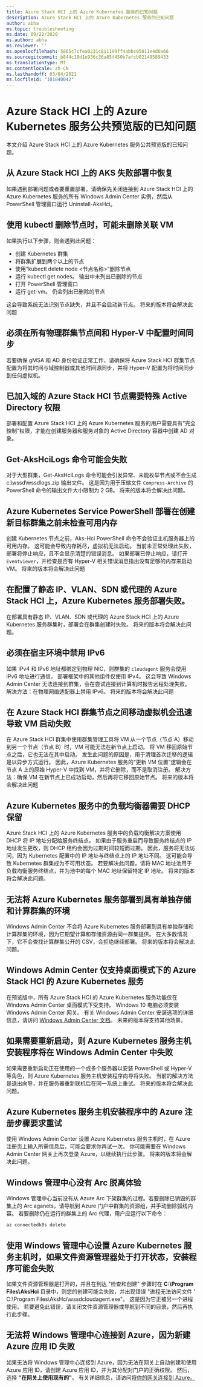 ```yaml
---
title: Azure Stack HCI 上的 Azure Kubernetes 服务的已知问题
description: Azure Stack HCI 上的 Azure Kubernetes 服务的已知问题
author: abha
ms.topic: troubleshooting
ms.date: 09/22/2020
ms.author: abha
ms.reviewer: ''
ms.openlocfilehash: 5865c7cfea0231c811199ff4abbc05011e4d0a66
ms.sourcegitcommit: b844c19d1e936c36a85f450b7afcb02149589433
ms.translationtype: MT
ms.contentlocale: zh-CN
ms.lasthandoff: 03/04/2021
ms.locfileid: "101840042"
---
```

# <a name="known-issues-for-azure-kubernetes-service-on-azure-stack-hci-public-preview"></a>Azure Stack HCI 上的 Azure Kubernetes 服务公共预览版的已知问题
本文介绍 Azure Stack HCI 上的 Azure Kubernetes 服务公共预览版的已知问题。

## <a name="recovering-from-a-failed-aks-on-azure-stack-hci-deployment"></a>从 Azure Stack HCI 上的 AKS 失败部署中恢复
如果遇到部署问题或者要重置部署，请确保先关闭连接到 Azure Stack HCI 上的 Azure Kubernetes 服务的所有 Windows Admin Center 实例，然后从 PowerShell 管理窗口运行 Uninstall-AksHci。

## <a name="when-using-kubectl-to-delete-a-node-the-associated-vm-might-not-be-deleted"></a>使用 kubectl 删除节点时，可能未删除关联 VM
如果执行以下步骤，则会遇到此问题：
* 创建 Kubernetes 群集
* 将群集扩展到两个以上的节点
* 使用“kubectl delete node <节点名称>”删除节点 
* 运行 kubectl get nodes。 输出中未列出已删除的节点
* 打开 PowerShell 管理窗口
* 运行 get-vm。 仍会列出已删除的节点

这会导致系统无法识别节点缺失，并且不会启动新节点。 将来的版本将会解决此问题

## <a name="time-synchronization-must-be-configured-across-all-physical-cluster-nodes-and-in-hyper-v"></a>必须在所有物理群集节点间和 Hyper-V 中配置时间同步
若要确保 gMSA 和 AD 身份验证正常工作，请确保将 Azure Stack HCI 群集节点配置为将其时间与域控制器或其他时间源同步，并将 Hyper-V 配置为将时间同步到任何虚拟机。

## <a name="special-active-directory-permissions-are-needed-for-domain-joined-azure-stack-hci-nodes"></a>已加入域的 Azure Stack HCI 节点需要特殊 Active Directory 权限 
部署和配置 Azure Stack HCI 上的 Azure Kubernetes 服务的用户需要具有“完全控制”权限，才能在创建服务器和服务对象的 Active Directory 容器中创建 AD 对象。 

## <a name="get-akshcilogs-command-may-fail"></a>Get-AksHciLogs 命令可能会失败
对于大型群集，Get-AksHciLogs 命令可能会引发异常、未能枚举节点或不会生成 c:\wssd\wssdlogs.zip 输出文件。
这是因为用于压缩文件 `Compress-Archive` 的 PowerShell 命令的输出文件大小限制为 2 GB。 将来的版本将会解决此问题。

## <a name="azure-kubernetes-service-powershell-deployment-doesnt-check-for-available-memory-before-creating-a-new-target-cluster"></a>Azure Kubernetes Service PowerShell 部署在创建新目标群集之前未检查可用内存
创建 Kubernetes 节点之前，Aks-Hci PowerShell 命令不会验证主机服务器上的可用内存。 这可能会导致内存耗尽，虚拟机无法启动。 当前未正常处理此失败，部署将停止响应，且不会显示清楚的错误消息。
如果部署已停止响应，请打开 `Eventviewer`，并检查是否有 Hyper-V 相关错误消息指出没有足够的内存来启动 VM。
将来的版本将会解决此问题

## <a name="azure-kubernetes-service-deployment-fails-on-an-azure-stack-hci-configured-with-static-ips-vlans-sdn-or-proxies"></a>在配置了静态 IP、VLAN、SDN 或代理的 Azure Stack HCI 上，Azure Kubernetes 服务部署失败。
在部署具有静态 IP、VLAN、SDN 或代理的 Azure Stack HCI 上的 Azure Kubernetes 服务群集时，部署会在群集创建时失败。 将来的版本将会解决此问题。

## <a name="ipv6-must-be-disabled-in-the-hosting-environment"></a>必须在宿主环境中禁用 IPv6
如果 IPv4 和 IPv6 地址都绑定到物理 NIC，则群集的 `cloudagent` 服务会使用 IPv6 地址进行通信。 部署框架中的其他组件仅使用 IPv4。 这会导致 Windows Admin Center 无法连接到群集，会在尝试连接到计算机时报告远程处理失败。
解决方法：在物理网络适配器上禁用 IPv6。
将来的版本将会解决此问题

## <a name="moving-virtual-machines-between-azure-stack-hci-cluster-nodes-quickly-leads-to-vm-startup-failures"></a>在 Azure Stack HCI 群集节点之间移动虚拟机会迅速导致 VM 启动失败
在 Azure Stack HCI 群集中使用群集管理工具将 VM 从一个节点（节点 A）移动到另一个节点（节点 B）时，VM 可能无法在新节点上启动。 将 VM 移回原始节点之后，它也无法在其中启动。
发生此问题的原因是，用于清理首次迁移的逻辑是以异步方式运行。 因此，Azure Kubernetes 服务的“更新 VM 位置”逻辑会在节点 A 上的原始 Hyper-V 中找到 VM，并将它删除，而不是取消注册。
解决方法：确保 VM 在新节点上已成功启动，然后再将它移回原始节点。
将来的版本将会解决此问题

## <a name="load-balancer-in-azure-kubernetes-service-requires-dhcp-reservation"></a>Azure Kubernetes 服务中的负载均衡器需要 DHCP 保留
Azure Stack HCI 上的 Azure Kubernetes 服务中的负载均衡解决方案使用 DHCP 将 IP 地址分配给服务终结点。 如果由于服务重启而导致服务终结点的 IP 地址发生更改，则 DHCP 租约会因为过期时间较短而过期。 因此，服务将无法访问，因为 Kubernetes 配置中的 IP 地址与终结点上的 IP 地址不同。 这可能会导致 Kubernetes 群集成为不可用状态。
若要解决此问题，请将 MAC 地址池用于负载均衡服务终结点，并为池中的每个 MAC 地址保留特定 IP 地址。
将来的版本将会解决此问题。

## <a name="cannot-deploy-azure-kubernetes-service-to-an-environment-that-has-separate-storage-and-compute-clusters"></a>无法将 Azure Kubernetes 服务部署到具有单独存储和计算群集的环境
Windows Admin Center 不会将 Azure Kubernetes 服务部署到具有单独存储和计算群集的环境，因为它期望计算和存储资源由同一群集提供。 在大多数情况下，它不会查找计算群集公开的 CSV，会拒绝继续部署。
将来的版本将会解决此问题。

## <a name="windows-admin-center-only-supports-azure-kubernetes-service-for-azure-stack-hci-in-desktop-mode"></a>Windows Admin Center 仅支持桌面模式下的 Azure Stack HCI 的 Azure Kubernetes 服务
在预览版中，所有 Azure Stack HCI 的 Azure Kubernetes 服务功能仅在 Windows Admin Center 桌面模式下受支持。 Windows 10 电脑必须安装 Windows Admin Center 网关。 有关 Windows Admin Center 安装选项的详细信息，请访问 [Windows Admin Center 文档](/windows-server/manage/windows-admin-center/plan/installation-options)。 未来的版本将支持其他场景。

## <a name="azure-kubernetes-service-host-setup-fails-in-windows-admin-center-if-reboots-are-required"></a>如果需要重新启动，则 Azure Kubernetes 服务主机安装程序将在 Windows Admin Center 中失败
如果需要重新启动正在使用的一个或多个服务器以安装 PowerShell 或 Hyper-V 等角色，则 Azure Kubernetes 服务主机安装程序向导将失败。 当前的解决方法是退出向导，并在服务器重新联机后在同一系统上重试。 将来的版本将会解决此问题。

## <a name="azure-registration-step-in-azure-kubernetes-service-host-setup-asks-to-try-again"></a>Azure Kubernetes 服务主机安装程序中的 Azure 注册步骤要求重试
使用 Windows Admin Center 设置 Azure Kubernetes 服务主机时，在 Azure 注册页上输入所需信息后，可能会要求你再试一次。 你可能需要在 Windows Admin Center 网关上再次登录 Azure，以继续执行此步骤。 将来的版本将会解决此问题。

## <a name="windows-admin-center-doesnt-have-an-arc-offboarding-experience"></a>Windows 管理中心没有 Arc 脱离体验
Windows 管理中心当前没有从 Azure Arc 下架群集的过程。若要删除已销毁的群集上的 Arc aganets，请导航到 Azure 门户中群集的资源组，并手动删除弧线内容。 若要删除仍在运行的群集上的 Arc 代理，用户应运行以下命令：
```PowerShell
az connectedk8s delete
```

## <a name="when-setting-up-an-azure-kubernetes-service-host-using-windows-admin-center-setup-may-fail-if-file-explorer-is-open"></a>使用 Windows 管理中心设置 Azure Kubernetes 服务主机时，如果文件资源管理器处于打开状态，安装程序可能会失败
如果文件资源管理器是打开的，并且在到达 "检查和创建" 步骤时在 **C:\Program Files\AksHci** 目录中，则您的创建可能会失败，并出现错误 "进程无法访问文件 ' C:\Program Files\AksHci\wssdcloudagent.exe"。 这是因为它正被另一个进程使用。 若要避免此错误，请关闭文件资源管理器或导航到不同的目录，然后再执行此步骤。 

## <a name="cannot-connect-windows-admin-center-to-azure-as-create-new-azure-app-id-fails"></a>无法将 Windows 管理中心连接到 Azure，因为新建 Azure 应用 ID 失败
如果无法将 Windows 管理中心连接到 Azure，因为无法在网关上自动创建和使用 Azure 应用 ID，请创建 Azure 应用 ID，并为其分配对门户的正确权限。 然后，选择 **"在网关上使用现有的"**。 有关详细信息，请访问[将你的网关连接到 Azure。](/windows-server/manage/windows-admin-center/azure/azure-integration)
